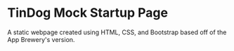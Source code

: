 # TinDog Mock Startup Page
A static webpage created using HTML, CSS, and Bootstrap based off of the App Brewery's version.